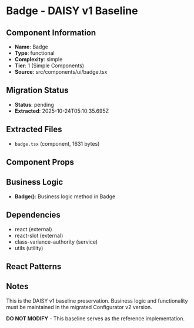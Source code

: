 # Badge - DAISY v1 Baseline

## Component Information

- **Name**: Badge
- **Type**: functional
- **Complexity**: simple
- **Tier**: 1 (Simple Components)
- **Source**: src/components/ui/badge.tsx

## Migration Status

- **Status**: pending
- **Extracted**: 2025-10-24T05:10:35.695Z

## Extracted Files

- `badge.tsx` (component, 1631 bytes)

## Component Props



## Business Logic

- **Badge()**: Business logic method in Badge

## Dependencies

- react (external)
- react-slot (external)
- class-variance-authority (service)
- utils (utility)

## React Patterns



## Notes

This is the DAISY v1 baseline preservation. Business logic and functionality
must be maintained in the migrated Configurator v2 version.

**DO NOT MODIFY** - This baseline serves as the reference implementation.
